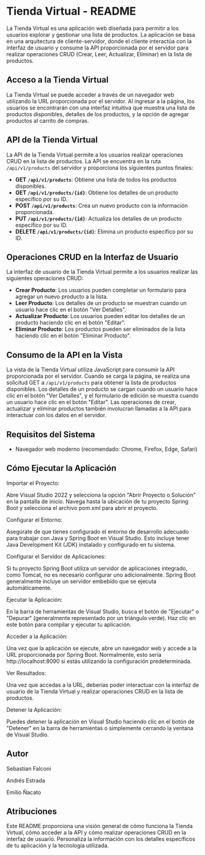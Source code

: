# Tienda Virtual - README

La Tienda Virtual es una aplicación web diseñada para permitir a los usuarios explorar y gestionar una lista de productos. La aplicación se basa en una arquitectura de cliente-servidor, donde el cliente interactúa con la interfaz de usuario y consume la API proporcionada por el servidor para realizar operaciones CRUD (Crear, Leer, Actualizar, Eliminar) en la lista de productos.

## Acceso a la Tienda Virtual

La Tienda Virtual se puede acceder a través de un navegador web utilizando la URL proporcionada por el servidor. Al ingresar a la página, los usuarios se encontrarán con una interfaz intuitiva que muestra una lista de productos disponibles, detalles de los productos, y la opción de agregar productos al carrito de compras.

## API de la Tienda Virtual

La API de la Tienda Virtual permite a los usuarios realizar operaciones CRUD en la lista de productos. La API se encuentra en la ruta `/api/v1/products` del servidor y proporciona los siguientes puntos finales:

- **GET `/api/v1/products`**: Obtiene una lista de todos los productos disponibles.
- **GET `/api/v1/products/{id}`**: Obtiene los detalles de un producto específico por su ID.
- **POST `/api/v1/products`**: Crea un nuevo producto con la información proporcionada.
- **PUT `/api/v1/products/{id}`**: Actualiza los detalles de un producto específico por su ID.
- **DELETE `/api/v1/products/{id}`**: Elimina un producto específico por su ID.

## Operaciones CRUD en la Interfaz de Usuario

La interfaz de usuario de la Tienda Virtual permite a los usuarios realizar las siguientes operaciones CRUD:

- **Crear Producto**: Los usuarios pueden completar un formulario para agregar un nuevo producto a la lista.
- **Leer Producto**: Los detalles de un producto se muestran cuando un usuario hace clic en el botón "Ver Detalles".
- **Actualizar Producto**: Los usuarios pueden editar los detalles de un producto haciendo clic en el botón "Editar".
- **Eliminar Producto**: Los productos pueden ser eliminados de la lista haciendo clic en el botón "Eliminar Producto".

## Consumo de la API en la Vista

La vista de la Tienda Virtual utiliza JavaScript para consumir la API proporcionada por el servidor. Cuando se carga la página, se realiza una solicitud GET a `/api/v1/products` para obtener la lista de productos disponibles. Los detalles de un producto se cargan cuando un usuario hace clic en el botón "Ver Detalles", y el formulario de edición se muestra cuando un usuario hace clic en el botón "Editar". Las operaciones de crear, actualizar y eliminar productos también involucran llamadas a la API para interactuar con los datos en el servidor.

## Requisitos del Sistema

- Navegador web moderno (recomendado: Chrome, Firefox, Edge, Safari)

## Cómo Ejecutar la Aplicación

Importar el Proyecto:

Abre Visual Studio 2022 y selecciona la opción "Abrir Proyecto o Solución" en la pantalla de inicio. Navega hasta la ubicación de tu proyecto Spring Boot y selecciona el archivo pom.xml para abrir el proyecto.

Configurar el Entorno:

Asegúrate de que tienes configurado el entorno de desarrollo adecuado para trabajar con Java y Spring Boot en Visual Studio. Esto incluye tener Java Development Kit (JDK) instalado y configurado en tu sistema.

Configurar el Servidor de Aplicaciones:

Si tu proyecto Spring Boot utiliza un servidor de aplicaciones integrado, como Tomcat, no es necesario configurar uno adicionalmente. Spring Boot generalmente incluye un servidor embebido que se ejecuta automáticamente.

Ejecutar la Aplicación:

En la barra de herramientas de Visual Studio, busca el botón de "Ejecutar" o "Depurar" (generalmente representado por un triángulo verde). Haz clic en este botón para compilar y ejecutar tu aplicación.

Acceder a la Aplicación:

Una vez que la aplicación se ejecute, abre un navegador web y accede a la URL proporcionada por Spring Boot. Normalmente, esto sería http://localhost:8090 si estás utilizando la configuración predeterminada.

Ver Resultados:

Una vez que accedas a la URL, deberías poder interactuar con la interfaz de usuario de la Tienda Virtual y realizar operaciones CRUD en la lista de productos.

Detener la Aplicación:

Puedes detener la aplicación en Visual Studio haciendo clic en el botón de "Detener" en la barra de herramientas o simplemente cerrando la ventana de Visual Studio.
## Autor

Sebastian Falconi

Andrés Estrada

Emilio Ñacato


## Atribuciones

Este README proporciona una visión general de cómo funciona la Tienda Virtual, cómo acceder a la API y cómo realizar operaciones CRUD en la interfaz de usuario. Personaliza la información con los detalles específicos de tu aplicación y la tecnología utilizada.
